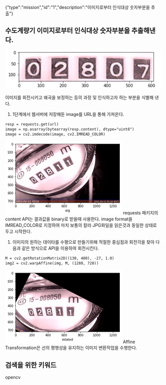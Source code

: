{"type":"mission","id":"1","description":"이미지로부터 인식대상 숫자부분을 추출"}

## 수도계량기 이미지로부터 인식대상 숫자부분을 추출해낸다.
![계량기값](./meter_value.jpg)

이미지를 회전시키고 왜곡을 보정하는 등의 과정 및 인식하고자 하는 부분을 식별해 낸다.
1. 1단계에서 웹서버에 저장해둔 image를 URL을 통해 가져온다.
```
resp = requests.get(url)
image = np.asarray(bytearray(resp.content), dtype="uint8")
image = cv2.imdecode(image, cv2.IMREAD_COLOR)
```
![이미지 최초상태](./image1.png)
requests 패키지의 content API는 결과값을 binary로 받을때 사용한다. image format을 IMREAD_COLOR로 지정하여 마치 보통의 칼라 JPG화일을 읽은것과 동일한 상태로 두고 시작한다.

1. 이미지의 원하는 데이타를 수평으로 만들기위해 적절한 중심점과 회전각을 찾아 다음과 같은 방식으로 API을 이용하여 회전시킨다.
```
M = cv2.getRotationMatrix2D((130, 400), -27, 1.0)
img2 = cv2.warpAffine(img, M, (1280, 720))
```
![이미지 수평회전](./image2.png)
Affine Transformation은 선의 평행성을 유지하는 이미지 변환작업을 수행한다.



## 검색을 위한 키워드
opencv
